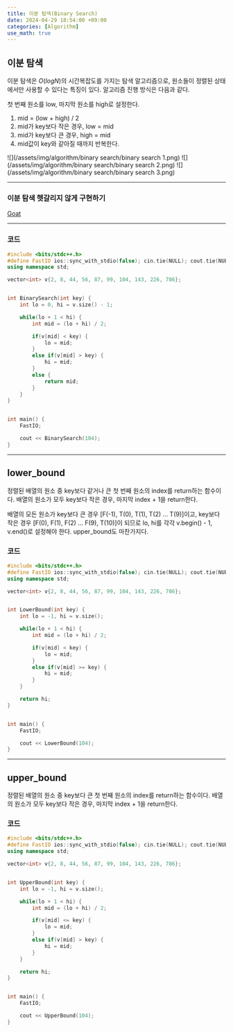 ```yaml
---
title: 이분 탐색(Binary Search)
date: 2024-04-29 18:54:00 +09:00
categories: [Algorithm]
use_math: true
---
```


## **이분 탐색**
이분 탐색은 $O(logN)$의 시간복잡도를 가지는 탐색 알고리즘으로, 원소들이 정렬된 상태에서만 사용할 수 있다는 특징이 있다. 알고리즘 진행 방식은 다음과 같다.

>
첫 번째 원소를 low, 마지막 원소를 high로 설정한다.
1. mid = (low + high) / 2
2. mid가 key보다 작은 경우, low = mid
3. mid가 key보다 큰 경우, high = mid
4. mid값이 key와 같아질 때까지 반복한다.
>



![](/assets/img/algorithm/binary search/binary search 1.png)
![](/assets/img/algorithm/binary search/binary search 2.png)
![](/assets/img/algorithm/binary search/binary search 3.png)

---

### **이분 탐색 헷갈리지 않게 구현하기**
[Goat](https://www.acmicpc.net/blog/view/109)

---

### **코드**

```cpp
#include <bits/stdc++.h>
#define FastIO ios::sync_with_stdio(false); cin.tie(NULL); cout.tie(NULL);
using namespace std;

vector<int> v{2, 8, 44, 56, 87, 99, 104, 143, 226, 786};


int BinarySearch(int key) {
    int lo = 0, hi = v.size() - 1;

    while(lo + 1 < hi) {
        int mid = (lo + hi) / 2;

        if(v[mid] < key) {
            lo = mid;
        }
        else if(v[mid] > key) {
            hi = mid;
        }
        else {
            return mid;
        }
    }
}


int main() {
    FastIO;

    cout << BinarySearch(104);
}
```

---

## **lower_bound**
정렬된 배열의 원소 중 key보다 같거나 큰 첫 번째 원소의 index를 return하는 함수이다. 배열의 원소가 모두 key보다 작은 경우, 마지막 index + 1을 return한다.

배열의 모든 원소가 key보다 큰 경우 [F(-1), T(0), T(1), T(2) ... T(9)]이고, key보다 작은 경우 [F(0), F(1), F(2) ... F(9), T(10)]이 되므로 lo, hi를 각각 v.begin() - 1, v.end()로 설정해야 한다. upper_bound도 마찬가지다.

### **코드**
```cpp
#include <bits/stdc++.h>
#define FastIO ios::sync_with_stdio(false); cin.tie(NULL); cout.tie(NULL);
using namespace std;

vector<int> v{2, 8, 44, 56, 87, 99, 104, 143, 226, 786};


int LowerBound(int key) {
    int lo = -1, hi = v.size();

    while(lo + 1 < hi) {
        int mid = (lo + hi) / 2;

        if(v[mid] < key) {
            lo = mid;
        }
        else if(v[mid] >= key) {
            hi = mid;
        }
    }

    return hi;
}


int main() {
    FastIO;

    cout << LowerBound(104);
}
```

---

## **upper_bound**
정렬된 배열의 원소 중 key보다 큰 첫 번째 원소의 index를 return하는 함수이다. 배열의 원소가 모두 key보다 작은 경우, 마지막 index + 1을 return한다.

### **코드**
```cpp
#include <bits/stdc++.h>
#define FastIO ios::sync_with_stdio(false); cin.tie(NULL); cout.tie(NULL);
using namespace std;

vector<int> v{2, 8, 44, 56, 87, 99, 104, 143, 226, 786};


int UpperBound(int key) {
    int lo = -1, hi = v.size();

    while(lo + 1 < hi) {
        int mid = (lo + hi) / 2;

        if(v[mid] <= key) {
            lo = mid;
        }
        else if(v[mid] > key) {
            hi = mid;
        }
    }

    return hi;
}


int main() {
    FastIO;

    cout << UpperBound(104);
}
```
